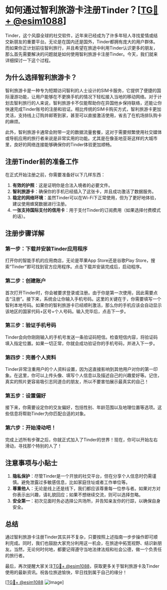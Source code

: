 # 如何通过智利旅游卡注册Tinder？[[TG💪+ @esim1088](https://t.me/s/esim1088)]

Tinder，这个风靡全球的社交软件，近年来已经成为了许多年轻人寻找爱情或结交新朋友的重要平台。无论是在国内还是国外，Tinder都拥有庞大的用户群体。而如果你正计划前往智利旅行，并且希望在旅途中利用Tinder认识更多的朋友，那么首先需要解决的问题就是如何使用智利旅游卡注册Tinder。今天，我们就来详细探讨一下这个过程。

## 为什么选择智利旅游卡？

智利旅游卡是一种专为短期访问智利的人士设计的SIM卡服务，它提供了便捷的国际漫游功能，让用户能够在不更换手机的情况下轻松接入当地的移动网络。对于计划去智利旅行的人来说，智利旅游卡不仅能帮助你在异国他乡保持联络，还能让你快速完成Tinder账号的注册和验证。相比传统的SIM卡购买方式，智利旅游卡更加灵活，支持线上订购并邮寄到家，甚至可以直接激活使用，省去了在机场排队购卡的麻烦。

此外，智利旅游卡通常会附带一定的数据流量套餐，这对于需要频繁使用社交媒体或导航应用的旅行者来说是非常实用的功能。尤其是在像圣地亚哥这样的大城市里，良好的网络连接能够确保你的Tinder体验更加顺畅。

## 注册Tinder前的准备工作

在正式开始注册之前，你需要准备好以下几样东西：

1. **有效的护照**：这是证明你是合法入境者的必要文件。
2. **智利旅游卡**：确保你的手机已经插入了这张卡，并且成功激活了数据服务。
3. **稳定的网络环境**：虽然Tinder可以在Wi-Fi下正常使用，但为了更好地体验，建议使用蜂窝数据进行注册。
4. **一张支持国际支付的信用卡**：用于支付Tinder的订阅费用（如果选择付费模式的话）。

## 注册步骤详解

### 第一步：下载并安装Tinder应用程序

打开你的智能手机的应用商店，无论是苹果App Store还是谷歌Play Store，搜索“Tinder”即可找到官方应用程序。点击下载并安装完成后，启动程序。

### 第二步：创建账户

首次打开Tinder时，你会被要求登录或注册。由于你是第一次使用，因此需要点击“注册”。接下来，系统会让你输入手机号码。这里的关键在于，你需要填写一个智利本地号码。如果你的智利旅游卡已经顺利激活，那么你的手机应该会自动显示该地区的国家代码+区号+个人号码。输入完毕后，点击下一步。

### 第三步：验证手机号码

Tinder会向你刚刚输入的手机号发送一条验证码短信。检查短信内容，将验证码填入指定位置。如果一切正常，你就会成功验证你的手机号码，并进入下一步。

### 第四步：完善个人资料

Tinder非常注重用户的个人资料设置，因为这直接影响到其他用户对你的第一印象。在这里，你可以上传头像、填写个人信息以及描述自己的兴趣爱好等。记住，真实的照片更容易吸引志同道合的朋友，所以不要害怕展示最真实的自己！

### 第五步：设置偏好

接下来，你需要设定你的交友偏好，包括性别、年龄范围以及地理位置等选项。这些信息将帮助Tinder为你匹配合适的对象。

### 第六步：开始滑动吧！

完成上述所有步骤之后，你就正式加入了Tinder的世界！现在，你可以开始左右滑动，寻找那个特别的人了！

## 注意事项与小贴士

1. **隐私保护**：尽管Tinder是一个开放的社交平台，但在分享个人信息时仍需谨慎。避免泄露过多敏感信息，比如家庭住址或者工作单位等。
2. **尊重他人**：无论是线上还是线下，我们都应该尊重每一位参与者。如果对方对你表示出兴趣，请礼貌回应；如果不想继续交流，则可以选择忽略。
3. **安全第一**：初次见面时务必选择公共场所，并告知亲友你的行踪，以确保自身安全。

## 总结

通过智利旅游卡注册Tinder其实并不复杂，只要按照上述指南一步步操作即可顺利完成。同时，我们也鼓励大家充分利用这一机会，在旅途中拓宽视野、结识新朋友。当然，无论何时何地，都要记得遵守当地法律法规和社会公德，做一个负责任的旅行者。

最后，再次提醒大家关注[TG💪+ @esim1088](https://t.me/s/esim1088)，获取更多关于智利旅游卡及Tinder使用的最新资讯。祝各位旅途愉快，早日找到属于自己的缘分！

[[TG💪+ @esim1088](https://t.me/s/esim1088) ![Image](https://i.postimg.cc/4NQfJmqS/Snipaste-2025-05-13-00-14-12.png)]